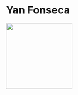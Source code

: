 # Yan Fonseca

<div>
<a href="https://github.com/Yaaaaaaaaan">
<img loading="lazy" height="180em" src="https://github-readme-stats.vercel.app/api/top-langs/?username=Yaaaaaaaaan&layout=compact&langs_count=7&theme=radical"/>
</div>
